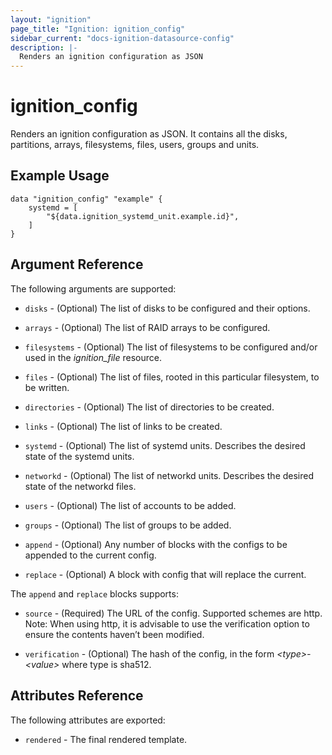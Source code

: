 ```yaml
---
layout: "ignition"
page_title: "Ignition: ignition_config"
sidebar_current: "docs-ignition-datasource-config"
description: |-
  Renders an ignition configuration as JSON
---
```


# ignition\_config

Renders an ignition configuration as JSON. It  contains all the disks, partitions, arrays, filesystems, files, users, groups and units.

## Example Usage

```hcl
data "ignition_config" "example" {
	systemd = [
		"${data.ignition_systemd_unit.example.id}",
	]
}
```

## Argument Reference

The following arguments are supported:

* `disks` - (Optional) The list of disks to be configured and their options.

* `arrays` - (Optional) The list of RAID arrays to be configured.

* `filesystems` - (Optional) The list of filesystems to be configured and/or used in the _ignition_file_ resource.

* `files` - (Optional) The list of files, rooted in this particular filesystem, to be written.

* `directories` - (Optional) The list of directories to be created.

* `links` - (Optional) The list of links to be created.

* `systemd` - (Optional) The list of systemd units. Describes the desired state of the systemd units.

* `networkd` - (Optional) The list of networkd units. Describes the desired state of the networkd files.

* `users` - (Optional) The list of accounts to be added.

* `groups` - (Optional) The list of groups to be added.

* `append` - (Optional) Any number of blocks with the configs to be appended to the current config.

* `replace` - (Optional) A block with config that will replace the current.


The `append` and `replace` blocks supports:

* `source` - (Required) The URL of the config. Supported schemes are http. Note: When using http, it is advisable to use the verification option to ensure the contents haven’t been modified.

* `verification` - (Optional) The hash of the config, in the form _\<type\>-\<value\>_ where type is sha512.

## Attributes Reference

The following attributes are exported:

* `rendered` - The final rendered template.
